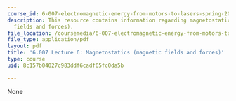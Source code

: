 ```yaml
---
course_id: 6-007-electromagnetic-energy-from-motors-to-lasers-spring-2011
description: This resource contains information regarding magnetostatics (magnetic
  fields and forces).
file_location: /coursemedia/6-007-electromagnetic-energy-from-motors-to-lasers-spring-2011/8c157b04027c983ddf6cadf65fc0da5b_MIT6_007S11_lec06.pdf
file_type: application/pdf
layout: pdf
title: '6.007 Lecture 6: Magnetostatics (magnetic fields and forces)'
type: course
uid: 8c157b04027c983ddf6cadf65fc0da5b

---
```

None